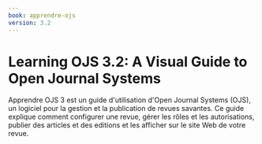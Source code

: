 ```yaml
---
book: apprendre-ojs
version: 3.2
---
```


# Learning OJS 3.2: A Visual Guide to Open Journal Systems

Apprendre OJS 3 est un guide d'utilisation d'Open Journal Systems (OJS), un logiciel pour la gestion et la publication de revues savantes. Ce guide explique comment configurer une revue, gérer les rôles et les autorisations, publier des articles et des editions et les afficher sur le site Web de votre revue.
